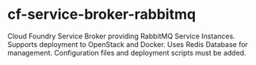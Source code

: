# cf-service-broker-rabbitmq
Cloud Foundry Service Broker providing RabbitMQ Service Instances. Supports deployment to OpenStack and Docker. Uses Redis Database for management. Configuration files and deployment scripts must be added. 
